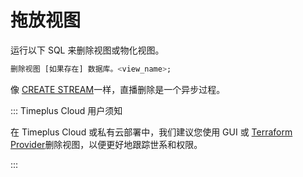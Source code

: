 # 拖放视图

运行以下 SQL 来删除视图或物化视图。

```sql
删除视图 [如果存在] 数据库。<view_name>;
```

像 [CREATE STREAM](proton-create-stream)一样，直播删除是一个异步过程。

::: Timeplus Cloud 用户须知

在 Timeplus Cloud 或私有云部署中，我们建议您使用 GUI 或 [Terraform Provider](terraform)删除视图，以便更好地跟踪世系和权限。

:::